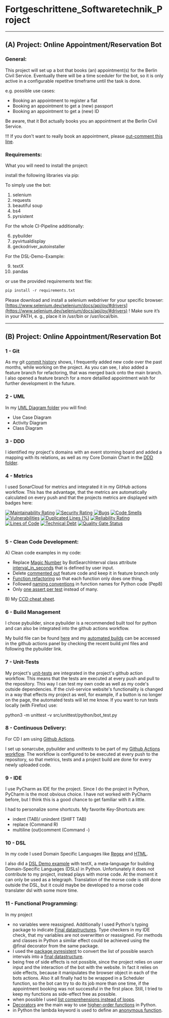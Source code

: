 # Fortgeschrittene_Softwaretechnik_Project

---------------------------------------------------
## (A) Project: Online Appointment/Reservation Bot

### General:
This project will set up a bot that books (an) appointment(s) for the Berlin Civil Service.
Eventually there will be a time sceduler for the bot, so
it is only active in a configurable repetitve timeframe until the task is done.

e.g. possible use cases: 
- Booking an appointment to register a flat
- Booking an appointment to get a (new) passport
- Booking an appointment to get a (new) ID

Be aware, that it Bot actually books you an appointment at the Berlin Civil Service.

!!! If you don't want to really book an appointment, please [out-comment this line](https://github.com/7AtAri/Fortgeschrittene_Softwaretechnik_Project/blob/598a539043de9ffef8297085fe602aaa9dfa07e3/src/main/python/main.py#L81).

### Requirements:
What you will need to install the project:

install the following libraries via pip: 

To simply use the bot:
1) selenium
2) requests
3) beautiful soup 
4) bs4
5) pyrsistent

For the whole CI-Pipeline additionally:

6) pybuilder
7) pyvirtualdisplay
8) geckodriver_autoinstaller

For the DSL-Demo-Example:

9) textX
10) pandas

or use the provided requirements text file:
```diff 
pip install -r requirements.txt
```

Please download and install a selenium webdriver for your specific browser:
[https://www.selenium.dev/selenium/docs/api/py/#drivers](https://www.selenium.dev/selenium/docs/api/py/#drivers)
! Make sure it’s in your PATH, e. g., place it in /usr/bin or /usr/local/bin.

--------------------------------------------------
## (B) Project: Online Appointment/Reservation Bot

### 1 - Git
As my git [commit history](https://github.com/7AtAri/Fortgeschrittene_Softwaretechnik_Project/commits) shows,
I frequently added new code over the past months, while working on the project. As you can see, I also added a feature branch for refactoring, 
that was merged back onto the main branch. I also opened a feature branch for a more detailled appointment wish for further development in the future.

### 2 - UML 

In my [UML Diagram folder](https://github.com/7AtAri/Fortgeschrittene_Softwaretechnik_Project/tree/main/UML_Diagrams) you will find:
- Use Case Diagram
- Activity Diagram
- Class Diagram

### 3 - DDD 

I identified my project's domains with an event storming board and added a mapping with its relations, as well as my Core Domain Chart in the [DDD folder](https://github.com/7AtAri/Fortgeschrittene_Softwaretechnik_Project/tree/main/event%20storming:DDD).

### 4 - Metrics
I used SonarCloud for metrics and integrated it in my GitHub actions workflow. 
This has the advantage, that the metrics are automatically calculated on every push 
and that the projects metrics are displayed with badges here:

[![Maintainability Rating](https://sonarcloud.io/api/project_badges/measure?project=7AtAri_Fortgeschrittene_Softwaretechnik_Project&metric=sqale_rating)](https://sonarcloud.io/summary/new_code?id=7AtAri_Fortgeschrittene_Softwaretechnik_Project)
[![Security Rating](https://sonarcloud.io/api/project_badges/measure?project=7AtAri_Fortgeschrittene_Softwaretechnik_Project&metric=security_rating)](https://sonarcloud.io/summary/new_code?id=7AtAri_Fortgeschrittene_Softwaretechnik_Project)
[![Bugs](https://sonarcloud.io/api/project_badges/measure?project=7AtAri_Fortgeschrittene_Softwaretechnik_Project&metric=bugs)](https://sonarcloud.io/summary/new_code?id=7AtAri_Fortgeschrittene_Softwaretechnik_Project)
[![Code Smells](https://sonarcloud.io/api/project_badges/measure?project=7AtAri_Fortgeschrittene_Softwaretechnik_Project&metric=code_smells)](https://sonarcloud.io/summary/new_code?id=7AtAri_Fortgeschrittene_Softwaretechnik_Project)
[![Vulnerabilities](https://sonarcloud.io/api/project_badges/measure?project=7AtAri_Fortgeschrittene_Softwaretechnik_Project&metric=vulnerabilities)](https://sonarcloud.io/summary/new_code?id=7AtAri_Fortgeschrittene_Softwaretechnik_Project)
[![Duplicated Lines (%)](https://sonarcloud.io/api/project_badges/measure?project=7AtAri_Fortgeschrittene_Softwaretechnik_Project&metric=duplicated_lines_density)](https://sonarcloud.io/summary/new_code?id=7AtAri_Fortgeschrittene_Softwaretechnik_Project)
[![Reliability Rating](https://sonarcloud.io/api/project_badges/measure?project=7AtAri_Fortgeschrittene_Softwaretechnik_Project&metric=reliability_rating)](https://sonarcloud.io/summary/new_code?id=7AtAri_Fortgeschrittene_Softwaretechnik_Project)
[![Lines of Code](https://sonarcloud.io/api/project_badges/measure?project=7AtAri_Fortgeschrittene_Softwaretechnik_Project&metric=ncloc)](https://sonarcloud.io/summary/new_code?id=7AtAri_Fortgeschrittene_Softwaretechnik_Project)
[![Technical Debt](https://sonarcloud.io/api/project_badges/measure?project=7AtAri_Fortgeschrittene_Softwaretechnik_Project&metric=sqale_index)](https://sonarcloud.io/summary/new_code?id=7AtAri_Fortgeschrittene_Softwaretechnik_Project)
[![Quality Gate Status](https://sonarcloud.io/api/project_badges/measure?project=7AtAri_Fortgeschrittene_Softwaretechnik_Project&metric=alert_status)](https://sonarcloud.io/summary/new_code?id=7AtAri_Fortgeschrittene_Softwaretechnik_Project)
# 

### 5 - Clean Code Development: 

A) Clean code examples in my code:
- Replace [Magic Number](https://github.com/7AtAri/Fortgeschrittene_Softwaretechnik_Project/commit/78fa9ea433ef4b0d0d6018476a5b46a57d7e61fd) by BotSearchInterval class attribute [interval_in_seconds](https://github.com/7AtAri/Fortgeschrittene_Softwaretechnik_Project/blob/bf32637d7460062c24e1fd9ba7a6a254d175f331/src/main/python/main.py#L74) that is defined by user input.
- Delete [commented out](https://github.com/7AtAri/Fortgeschrittene_Softwaretechnik_Project/commit/abd6c4d2023cb7f22c0f9ff6980eebc7e4ab1202#diff-d283440e31c4e4b0db72165fa8e9adb638efc0895f3628a8bfd6903f307fd233) feature code and keep it in feature branch only
- [Function refactoring](https://github.com/7AtAri/Fortgeschrittene_Softwaretechnik_Project/commit/1eca63492484012cd03e442262f2afa28e316180) so that each function only does one thing.
- Followed [naming conventions](https://github.com/7AtAri/Fortgeschrittene_Softwaretechnik_Project/commit/1eca63492484012cd03e442262f2afa28e316180) in function names for Python code (Pep8)
- Only [one assert per test](https://github.com/7AtAri/Fortgeschrittene_Softwaretechnik_Project/blob/3194efe07d6b149e74f2e7e78ca3272a78170d68/src/unittest/python/appointmentbot_tests.py#L37) instead of many.

B) My [CCD cheat sheet](https://github.com/7AtAri/Fortgeschrittene_Softwaretechnik_Project/blob/main/CCD_cheat_sheet.pdf).


### 6 - Build Management
I chose pybuilder, since pybuilder is a recommended built tool for python
and can also be integrated into the github actions workflow.

My build file can be found [here](https://github.com/7AtAri/Fortgeschrittene_Softwaretechnik_Project/blob/main/build.py)
and my [automated builds](https://github.com/7AtAri/Fortgeschrittene_Softwaretechnik_Project/actions) can be accessed in the github actions
panel by checking the recent build.yml files and following the pybuilder link.


### 7 - Unit-Tests
My project's [unit-tests](https://github.com/7AtAri/Fortgeschrittene_Softwaretechnik_Project/blob/main/src/unittest/python/bot_test.py) are integrated in the project's github action workflow. This means that the tests are executed at every push and pull to the repository. This way I can test my own code as well as my code's outside dependencies. If the civil-service website's functionality is changed in a way that effects my project as well, for example, if a button is no longer on the page, the automated tests will let me know.
If you want to run tests locally (with Firefox) use:

python3 -m unittest -v src/unittest/python/bot_test.py

### 8 - Continuous Delivery:

For CD I am using [Github Actions](https://github.com/7AtAri/Fortgeschrittene_Softwaretechnik_Project/actions). 

I set up sonarcube, pybuilder and unittests to be part of my [Github Actions workflow](https://github.com/7AtAri/Fortgeschrittene_Softwaretechnik_Project/blob/main/.github/workflows/build.yml).
The workflow is configured to be executed at every push to the repository, so that metrics, tests and a project build are done for every newly uploaded code. 

### 9 - IDE
I use PyCharm as IDE for the project. Since I do the project in Python,
PyCharm is the most obvious choice. I have not worked with PyCharm before, but I think this is a good chance to get familiar with it a little.

I had to personalize some shortcuts.
My favorite Key-Shortcuts are: 

- indent (TAB)/ unindent (SHIFT TAB)
- replace (Command R)
- multiline (out)comment (Command -) 

### 10 - DSL

In my code I used Domain Specific Languages like [Regex](https://github.com/7AtAri/Fortgeschrittene_Softwaretechnik_Project/blob/b70d9798e5442b6cdc6f25cb50c4bbcd42521b24/src/main/python/user_input.py#L36) and [HTML](https://github.com/7AtAri/Fortgeschrittene_Softwaretechnik_Project/blob/b70d9798e5442b6cdc6f25cb50c4bbcd42521b24/src/main/python/civilservice_bot.py#L162). 

I also did a [DSL Demo example](https://github.com/7AtAri/Fortgeschrittene_Softwaretechnik_Project/tree/main/DSL) with
textX, a meta-language for building Domain-Specific Languages (DSLs) in Python. Unfortunately it does not contribute to my project, instead plays with morse code. At the moment it can only be used as a telegraph. Translation of the morse code is still done outside the DSL, but it could maybe be developed to a morse code translater dsl with some more time.


### 11 - Functional Programming:

In my project

- no variables were reassigned. Additionally I used Python's typing package to indicate [Final datastructures](https://github.com/7AtAri/Fortgeschrittene_Softwaretechnik_Project/commit/7ff084d3a5aa0b905c6f557b05f563dfabd8672b#diff-d283440e31c4e4b0db72165fa8e9adb638efc0895f3628a8bfd6903f307fd233). Type checkers in my IDE check, that my variables are not overwritten or reassigned. For methods and classes in Python a similar effect could be achieved using the @final decorator from the same package.
- I used the [package pyresistent](https://pypi.org/project/pyrsistent/) to convert the list of possible search intervals into a [final datastructure](https://github.com/7AtAri/Fortgeschrittene_Softwaretechnik_Project/commit/722c25bb40abc4f79f3337deb05c1b847d682611#diff-d283440e31c4e4b0db72165fa8e9adb638efc0895f3628a8bfd6903f307fd233).
- being free of side effects is not possible, since the project relies on user input and the interaction of the bot with the website. In fact it relies on side effects, because it manipulates the browser object in each of the bots actions. Also it all finally had to be wrapped in a Scheduler function, so the bot can try to do its job more than one time, if the appointment booking was not successful in the first place. Still, I tried to keep my functions as side-effect free as possible. 
- when possible I used [list comprehensions instead of loops](https://github.com/7AtAri/Fortgeschrittene_Softwaretechnik_Project/blob/722c25bb40abc4f79f3337deb05c1b847d682611/src/main/python/user_input.py#L86).
- [Decorators](https://github.com/7AtAri/Fortgeschrittene_Softwaretechnik_Project/blob/f43e0cda88308f8f093eac985114e60c30875856/src/main/python/civilservice_bot.py#L17) are the main way to use [higher-order functions](https://github.com/7AtAri/Fortgeschrittene_Softwaretechnik_Project/blob/a84d701302b93d9e41babf7e92d6d559368017b1/src/main/python/decorators.py#L1) in Python. 
- in Python the lambda keyword is used to define an [anonymous function](https://github.com/7AtAri/Fortgeschrittene_Softwaretechnik_Project/commit/471be4a90e4aa09434456fbb1ff51bbbd2ea0d29).








